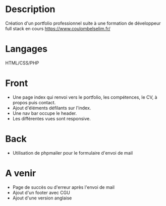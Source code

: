 # Description
Création d'un portfolio professionnel suite à une formation de développeur full stack en cours
https://www.coulombelselim.fr/
# Langages
HTML/CSS/PHP
# Front
- Une page index qui renvoi vers le portfolio, les compétences, le CV, à propos puis contact.
- Ajout d'éléments défilants sur l'index.
- Une nav bar occupe le header.
- Les différentes vues sont responsive.
# Back
- Utilisation de phpmailer pour le formulaire d'envoi de mail
# A venir
- Page de succès ou d'erreur après l'envoi de mail
- Ajout d'un footer avec CGU
- Ajout d'une version anglaise
